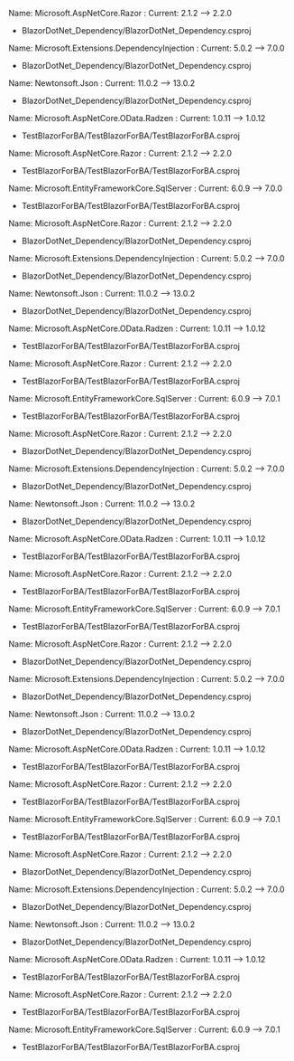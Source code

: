 
 
 Name: Microsoft.AspNetCore.Razor : Current: 2.1.2 --> 2.2.0 
 - BlazorDotNet_Dependency/BlazorDotNet_Dependency.csproj
 
 Name: Microsoft.Extensions.DependencyInjection : Current: 5.0.2 --> 7.0.0 
 - BlazorDotNet_Dependency/BlazorDotNet_Dependency.csproj
 
 Name: Newtonsoft.Json : Current: 11.0.2 --> 13.0.2 
 - BlazorDotNet_Dependency/BlazorDotNet_Dependency.csproj
 
 Name: Microsoft.AspNetCore.OData.Radzen : Current: 1.0.11 --> 1.0.12 
 - TestBlazorForBA/TestBlazorForBA/TestBlazorForBA.csproj
 
 Name: Microsoft.AspNetCore.Razor : Current: 2.1.2 --> 2.2.0 
 - TestBlazorForBA/TestBlazorForBA/TestBlazorForBA.csproj
 
 Name: Microsoft.EntityFrameworkCore.SqlServer : Current: 6.0.9 --> 7.0.0 
 - TestBlazorForBA/TestBlazorForBA/TestBlazorForBA.csproj
 
 Name: Microsoft.AspNetCore.Razor : Current: 2.1.2 --> 2.2.0 
 - BlazorDotNet_Dependency/BlazorDotNet_Dependency.csproj
 
 Name: Microsoft.Extensions.DependencyInjection : Current: 5.0.2 --> 7.0.0 
 - BlazorDotNet_Dependency/BlazorDotNet_Dependency.csproj
 
 Name: Newtonsoft.Json : Current: 11.0.2 --> 13.0.2 
 - BlazorDotNet_Dependency/BlazorDotNet_Dependency.csproj
 
 Name: Microsoft.AspNetCore.OData.Radzen : Current: 1.0.11 --> 1.0.12 
 - TestBlazorForBA/TestBlazorForBA/TestBlazorForBA.csproj
 
 Name: Microsoft.AspNetCore.Razor : Current: 2.1.2 --> 2.2.0 
 - TestBlazorForBA/TestBlazorForBA/TestBlazorForBA.csproj
 
 Name: Microsoft.EntityFrameworkCore.SqlServer : Current: 6.0.9 --> 7.0.1 
 - TestBlazorForBA/TestBlazorForBA/TestBlazorForBA.csproj
 
 Name: Microsoft.AspNetCore.Razor : Current: 2.1.2 --> 2.2.0 
 - BlazorDotNet_Dependency/BlazorDotNet_Dependency.csproj
 
 Name: Microsoft.Extensions.DependencyInjection : Current: 5.0.2 --> 7.0.0 
 - BlazorDotNet_Dependency/BlazorDotNet_Dependency.csproj
 
 Name: Newtonsoft.Json : Current: 11.0.2 --> 13.0.2 
 - BlazorDotNet_Dependency/BlazorDotNet_Dependency.csproj
 
 Name: Microsoft.AspNetCore.OData.Radzen : Current: 1.0.11 --> 1.0.12 
 - TestBlazorForBA/TestBlazorForBA/TestBlazorForBA.csproj
 
 Name: Microsoft.AspNetCore.Razor : Current: 2.1.2 --> 2.2.0 
 - TestBlazorForBA/TestBlazorForBA/TestBlazorForBA.csproj
 
 Name: Microsoft.EntityFrameworkCore.SqlServer : Current: 6.0.9 --> 7.0.1 
 - TestBlazorForBA/TestBlazorForBA/TestBlazorForBA.csproj
 
 Name: Microsoft.AspNetCore.Razor : Current: 2.1.2 --> 2.2.0 
 - BlazorDotNet_Dependency/BlazorDotNet_Dependency.csproj
 
 Name: Microsoft.Extensions.DependencyInjection : Current: 5.0.2 --> 7.0.0 
 - BlazorDotNet_Dependency/BlazorDotNet_Dependency.csproj
 
 Name: Newtonsoft.Json : Current: 11.0.2 --> 13.0.2 
 - BlazorDotNet_Dependency/BlazorDotNet_Dependency.csproj
 
 Name: Microsoft.AspNetCore.OData.Radzen : Current: 1.0.11 --> 1.0.12 
 - TestBlazorForBA/TestBlazorForBA/TestBlazorForBA.csproj
 
 Name: Microsoft.AspNetCore.Razor : Current: 2.1.2 --> 2.2.0 
 - TestBlazorForBA/TestBlazorForBA/TestBlazorForBA.csproj
 
 Name: Microsoft.EntityFrameworkCore.SqlServer : Current: 6.0.9 --> 7.0.1 
 - TestBlazorForBA/TestBlazorForBA/TestBlazorForBA.csproj
 
 Name: Microsoft.AspNetCore.Razor : Current: 2.1.2 --> 2.2.0 
 - BlazorDotNet_Dependency/BlazorDotNet_Dependency.csproj
 
 Name: Microsoft.Extensions.DependencyInjection : Current: 5.0.2 --> 7.0.0 
 - BlazorDotNet_Dependency/BlazorDotNet_Dependency.csproj
 
 Name: Newtonsoft.Json : Current: 11.0.2 --> 13.0.2 
 - BlazorDotNet_Dependency/BlazorDotNet_Dependency.csproj
 
 Name: Microsoft.AspNetCore.OData.Radzen : Current: 1.0.11 --> 1.0.12 
 - TestBlazorForBA/TestBlazorForBA/TestBlazorForBA.csproj
 
 Name: Microsoft.AspNetCore.Razor : Current: 2.1.2 --> 2.2.0 
 - TestBlazorForBA/TestBlazorForBA/TestBlazorForBA.csproj
 
 Name: Microsoft.EntityFrameworkCore.SqlServer : Current: 6.0.9 --> 7.0.1 
 - TestBlazorForBA/TestBlazorForBA/TestBlazorForBA.csproj
